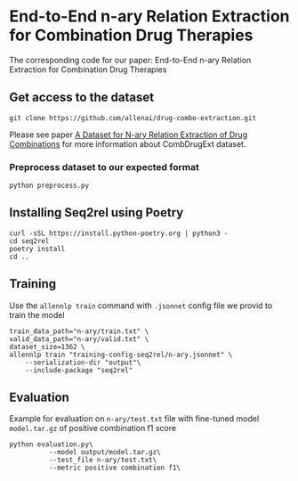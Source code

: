 # End-to-End n-ary Relation Extraction for Combination Drug Therapies
The corresponding code for our paper: End-to-End n-ary Relation Extraction for Combination Drug Therapies
## Get access to the dataset
```
git clone https://github.com/allenai/drug-combo-extraction.git
```
Please see paper [A Dataset for N-ary Relation Extraction of Drug Combinations](https://arxiv.org/abs/2205.02289) for more information about CombDrugExt dataset.
### Preprocess dataset to our expected format
```
python preprocess.py
```
## Installing Seq2rel using Poetry
```
curl -sSL https://install.python-poetry.org | python3 -
cd seq2rel
poetry install
cd ..
```
## Training
Use the `allennlp train` command with `.jsonnet` config file we provid to train the model
```
train_data_path="n-ary/train.txt" \
valid_data_path="n-ary/valid.txt" \
dataset_size=1362 \
allennlp train "training-config-seq2rel/n-ary.jsonnet" \
    --serialization-dir "output"\
    --include-package "seq2rel" 
```
## Evaluation
Example for evaluation on `n-ary/test.txt` file with fine-tuned model `model.tar.gz` of positive combination f1 score
```
python evaluation.py\
          --model output/model.tar.gz\
          --test_file n-ary/test.txt\
          --metric positive combination f1\
